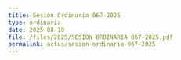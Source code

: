 ```yaml
---
title: Sesión Ordinaria 067-2025
type: ordinaria
date: 2025-08-19
file: /files/2025/SESION ORDINARIA 067-2025.pdf
permalink: actas/sesion-ordinaria-067-2025
---
```

